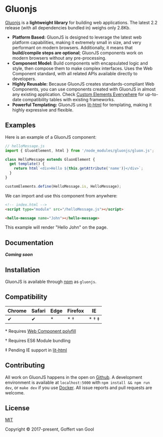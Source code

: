 # Gluonjs

[Gluonjs](https://gluonjs.ruph.in/) is a **lightweight library** for building web applications. The latest 2.2 release (with all dependencies bundled in) weighs only 2.8Kb.


* **Platform Based:** GluonJS is designed to leverage the latest web platform capabilities, making it extremely small in size, and very performant on modern browsers. Additionally, it means that __build/compile steps are optional__; GluonJS components work on modern browsers without any pre-processing.
* **Component Model:** Build components with encapsulated logic and style, then compose them to make complex interfaces. Uses the Web Component standard, with all related APIs available directly to developers.
* **Highly Reusable:** Because GluonJS creates standards-compliant Web Components, you can use components created with GluonJS in almost any existing application. Check [Custom Elements Everywhere](https://custom-elements-everywhere.com/) for up-to-date compatibility tables with existing frameworks.
* **Powerful Templating:** GluonJS uses [lit-html](https://github.com/PolymerLabs/lit-html) for templating, making it highly expressive and flexible.


## Examples

Here is an example of a GluonJS component:

```javascript
// helloMessage.js
import { GluonElement, html } from '/node_modules/gluonjs/gluon.js';

class HelloMessage extends GluonElement {
  get template() {
    return html`<div>Hello ${this.getAttribute('name')}</div>`;
  }
}

customElements.define(HelloMessage.is, HelloMessage);
```

We can import and use this component from anywhere:

```html
<!-- index.html -->
<script type="module" src="/helloMessage.js"></script>

<hello-message name="John"></hello-message>
```

This example will render "Hello John" on the page.


## Documentation

***Coming soon***


## Installation

GluonJS is available through [npm](https://www.npmjs.com) as `gluonjs`.


## Compatibility

| Chrome | Safari | Edge | Firefox  | IE |
|--------|--------|------|----------|----|
| ✔      | ✔     | *    | * †      | * † ‡|

\* Requires [Web Component polyfill](https://www.webcomponents.org/polyfills/)

† Requires ES6 Module bundling

‡ Pending IE support in [lit-html](https://github.com/PolymerLabs/lit-html)




## Contributing
All work on GluonJS happens in the open on [Github](https://github.com/ruphin/gluonjs). A development environment is available at `localhost:5000` with `npm install && npm run dev`, or `make dev` if you use [Docker](https://www.docker.com/). All issue reports and pull requests are welcome.


## License

[MIT](http://opensource.org/licenses/MIT)

Copyright © 2017-present, Goffert van Gool
